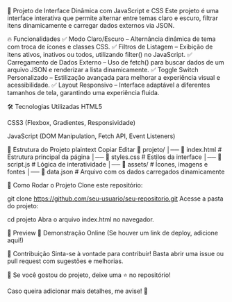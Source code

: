 🚀 Projeto de Interface Dinâmica com JavaScript e CSS
Este projeto é uma interface interativa que permite alternar entre temas claro e escuro, filtrar itens dinamicamente e carregar dados externos via JSON.

🔥 Funcionalidades
✅ Modo Claro/Escuro – Alternância dinâmica de tema com troca de ícones e classes CSS.
✅ Filtros de Listagem – Exibição de itens ativos, inativos ou todos, utilizando filter() no JavaScript.
✅ Carregamento de Dados Externo – Uso de fetch() para buscar dados de um arquivo JSON e renderizar a lista dinamicamente.
✅ Toggle Switch Personalizado – Estilização avançada para melhorar a experiência visual e acessibilidade.
✅ Layout Responsivo – Interface adaptável a diferentes tamanhos de tela, garantindo uma experiência fluida.

🛠️ Tecnologias Utilizadas
HTML5

CSS3 (Flexbox, Gradientes, Responsividade)

JavaScript (DOM Manipulation, Fetch API, Event Listeners)

📂 Estrutura do Projeto
plaintext
Copiar
Editar
📁 projeto/
│── 📄 index.html       # Estrutura principal da página
│── 📄 styles.css       # Estilos da interface
│── 📄 script.js        # Lógica de interatividade
│── 📂 assets/          # Ícones, imagens e fontes
│── 📄 data.json        # Arquivo com os dados carregados dinamicamente

🚀 Como Rodar o Projeto
Clone este repositório:

git clone https://github.com/seu-usuario/seu-repositorio.git
Acesse a pasta do projeto:

cd projeto
Abra o arquivo index.html no navegador.

📸 Preview
🔗 Demonstração Online (Se houver um link de deploy, adicione aqui!)

🤝 Contribuição
Sinta-se à vontade para contribuir! Basta abrir uma issue ou pull request com sugestões e melhorias.

📌 Se você gostou do projeto, deixe uma ⭐ no repositório!

Caso queira adicionar mais detalhes, me avise! 🚀
